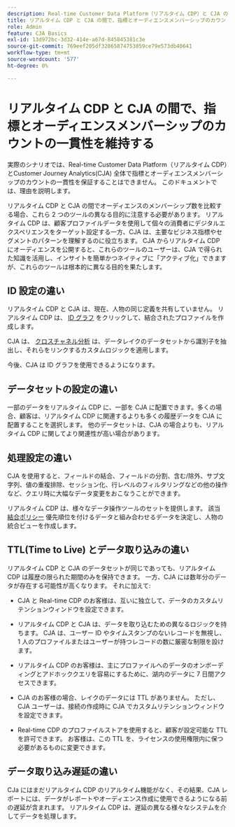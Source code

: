 ```yaml
---
description: Real-time Customer Data Platform（リアルタイム CDP）と CJA の間の指標とオーディエンスメンバーシップのカウントの一貫性に影響する要因について説明します。
title: リアルタイム CDP と CJA の間で、指標とオーディエンスメンバーシップのカウントの一貫性を維持する
role: Admin
feature: CJA Basics
exl-id: 13d972bc-3d32-414e-a67d-845845381c3e
source-git-commit: 769eef205df32865874753859ce79e573db40641
workflow-type: tm+mt
source-wordcount: '577'
ht-degree: 0%

---
```



# リアルタイム CDP と CJA の間で、指標とオーディエンスメンバーシップのカウントの一貫性を維持する

実際のシナリオでは、Real-time Customer Data Platform（リアルタイム CDP）とCustomer Journey Analytics(CJA) 全体で指標とオーディエンスメンバーシップのカウントの一貫性を保証することはできません。 このドキュメントでは、理由を説明します。

リアルタイム CDP と CJA の間でオーディエンスのメンバーシップ数を比較する場合、これら 2 つのツールの異なる目的に注意する必要があります。 リアルタイム CDP は、顧客プロファイルデータを使用して個々の消費者にデジタルエクスペリエンスをターゲット設定する一方、CJA は、主要なビジネス指標やセグメントのパターンを理解するのに役立ちます。 CJA からリアルタイム CDP にオーディエンスを公開すると、これらのツールのユーザーは、CJA で得られた知識を活用し、インサイトを簡単かつネイティブに「アクティブ化」できますが、これらのツールは根本的に異なる目的を果たします。

## ID 設定の違い

リアルタイム CDP と CJA は、現在、人物の同じ定義を共有していません。 リアルタイム CDP は、 [ID グラフ](https://experienceleague.adobe.com/docs/platform-learn/tutorials/identities/understanding-identity-and-identity-graphs.html?lang=en) をクリックして、結合されたプロファイルを作成します。

CJA は、 [クロスチャネル分析](/help/connections/cca/overview.md) は、データレイクのデータセットから識別子を抽出し、それらをリンクするカスタムロジックを適用します。

今後、CJA は ID グラフを使用できるようになります。

## データセットの設定の違い

一部のデータをリアルタイム CDP に、一部を CJA に配置できます。多くの場合、顧客は、リアルタイム CDP に関連するよりも多くの履歴データを CJA に配置することを選択します。 他のデータセットは、CJA の場合よりも、リアルタイム CDP に関してより関連性が高い場合があります。

## 処理設定の違い

CJA を使用すると、フィールドの結合、フィールドの分割、含む/除外、サブ文字列、値の重複排除、セッション化、行レベルのフィルタリングなどの他の操作など、クエリ時に大幅なデータ変更をおこなうことができます。

リアルタイム CDP は、様々なデータ操作ツールのセットを提供します。 該当 [結合ポリシー](https://experienceleague.adobe.com/docs/experience-platform/profile/merge-policies/overview.html?lang=en) 優先順位を付けるデータと組み合わせるデータを決定し、人物の統合ビューを作成します。

## TTL(Time to Live) とデータ取り込みの違い

リアルタイム CDP と CJA のデータセットが同じであっても、リアルタイム CDP は履歴の限られた期間のみを保持できます。 一方、CJA には数年分のデータが存在する可能性が高くなります。 それに加えて:

* CJA と Real-time CDP のお客様は、互いに独立して、データのカスタムリテンションウィンドウを設定できます。

* リアルタイム CDP と CJA は、データを取り込むための異なるロジックを持ちます。 CJA は、ユーザー ID やタイムスタンプのないレコードを無視し、1 人のプロファイルまたはユーザーが持つレコードの数に厳密な制限を設けます。

* リアルタイム CDP のお客様は、主にプロファイルへのデータのオンボーディングとアドホッククエリを容易にするために、湖内のデータに 7 日間アクセスできます。

* CJA のお客様の場合、レイクのデータには TTL がありません。 ただし、CJA ユーザーは、接続の作成時に CJA でカスタムリテンションウィンドウを設定できます。

* Real-time CDP のプロファイルストアを使用すると、顧客が設定可能な TTL を許可できます。 お客様は、この TTL を、ライセンスの使用権限内に保つ必要があるものに変更できます。

## データ取り込み遅延の違い

CJa にはまだリアルタイム CDP のリアルタイム機能がなく、その結果、CJA レポートには、データがレポートやオーディエンス作成に使用できるようになる前の遅延が含まれます。 リアルタイム CDP は、遅延の異なる様々なシステムを介してデータを処理します。
